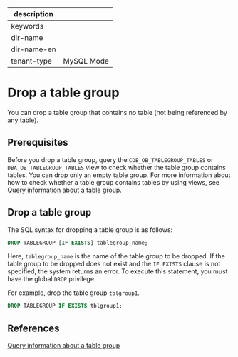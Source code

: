 |description||
|---|---|
|keywords||
|dir-name||
|dir-name-en||
|tenant-type|MySQL Mode|

# Drop a table group

You can drop a table group that contains no table (not being referenced by any table).

## Prerequisites

Before you drop a table group, query the `CDB_OB_TABLEGROUP_TABLES` or `DBA_OB_TABLEGROUP_TABLES` view to check whether the table group contains tables. You can drop only an empty table group. For more information about how to check whether a table group contains tables by using views, see [Query information about a table group](../400.manage-table-groups-of-mysql-mode/300.view-the-information-of-a-table-group-of-mysql-mode.md).

## Drop a table group

The SQL syntax for dropping a table group is as follows:

```sql
DROP TABLEGROUP [IF EXISTS] tablegroup_name;
```

Here, `tablegroup_name` is the name of the table group to be dropped. If the table group to be dropped does not exist and the `IF EXISTS` clause is not specified, the system returns an error. To execute this statement, you must have the global `DROP` privilege.

For example, drop the table group `tblgroup1`.

```sql
DROP TABLEGROUP IF EXISTS tblgroup1;
```

## References

[Query information about a table group](../400.manage-table-groups-of-mysql-mode/300.view-the-information-of-a-table-group-of-mysql-mode.md)
